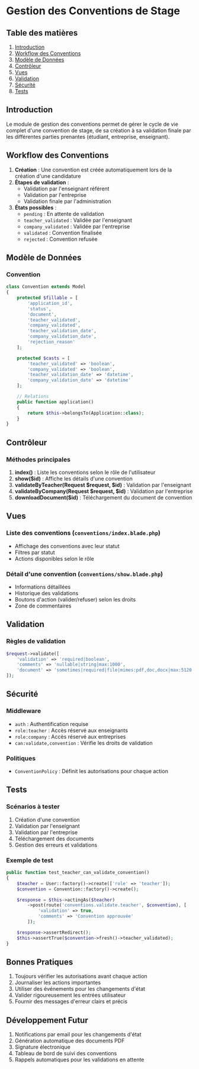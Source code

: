 # Gestion des Conventions de Stage

## Table des matières
1. [Introduction](#introduction)
2. [Workflow des Conventions](#workflow-des-conventions)
3. [Modèle de Données](#modèle-de-données)
4. [Contrôleur](#contrôleur)
5. [Vues](#vues)
6. [Validation](#validation)
7. [Sécurité](#sécurité)
8. [Tests](#tests)

## Introduction

Le module de gestion des conventions permet de gérer le cycle de vie complet d'une convention de stage, de sa création à sa validation finale par les différentes parties prenantes (étudiant, entreprise, enseignant).

## Workflow des Conventions

1. **Création** : Une convention est créée automatiquement lors de la création d'une candidature
2. **Étapes de validation** :
   - Validation par l'enseignant référent
   - Validation par l'entreprise
   - Validation finale par l'administration
3. **États possibles** :
   - `pending` : En attente de validation
   - `teacher_validated` : Validée par l'enseignant
   - `company_validated` : Validée par l'entreprise
   - `validated` : Convention finalisée
   - `rejected` : Convention refusée

## Modèle de Données

### Convention

```php
class Convention extends Model
{
    protected $fillable = [
        'application_id',
        'status',
        'document',
        'teacher_validated',
        'company_validated',
        'teacher_validation_date',
        'company_validation_date',
        'rejection_reason'
    ];

    protected $casts = [
        'teacher_validated' => 'boolean',
        'company_validated' => 'boolean',
        'teacher_validation_date' => 'datetime',
        'company_validation_date' => 'datetime'
    ];

    // Relations
    public function application()
    {
        return $this->belongsTo(Application::class);
    }
}
```

## Contrôleur

### Méthodes principales

1. **index()** : Liste les conventions selon le rôle de l'utilisateur
2. **show($id)** : Affiche les détails d'une convention
3. **validateByTeacher(Request $request, $id)** : Validation par l'enseignant
4. **validateByCompany(Request $request, $id)** : Validation par l'entreprise
5. **downloadDocument($id)** : Téléchargement du document de convention

## Vues

### Liste des conventions (`conventions/index.blade.php`)
- Affichage des conventions avec leur statut
- Filtres par statut
- Actions disponibles selon le rôle

### Détail d'une convention (`conventions/show.blade.php`)
- Informations détaillées
- Historique des validations
- Boutons d'action (valider/refuser) selon les droits
- Zone de commentaires

## Validation

### Règles de validation

```php
$request->validate([
    'validation' => 'required|boolean',
    'comments' => 'nullable|string|max:1000',
    'document' => 'sometimes|required|file|mimes:pdf,doc,docx|max:5120'
]);
```

## Sécurité

### Middleware
- `auth` : Authentification requise
- `role:teacher` : Accès réservé aux enseignants
- `role:company` : Accès réservé aux entreprises
- `can:validate,convention` : Vérifie les droits de validation

### Politiques
- `ConventionPolicy` : Définit les autorisations pour chaque action

## Tests

### Scénarios à tester
1. Création d'une convention
2. Validation par l'enseignant
3. Validation par l'entreprise
4. Téléchargement des documents
5. Gestion des erreurs et validations

### Exemple de test

```php
public function test_teacher_can_validate_convention()
{
    $teacher = User::factory()->create(['role' => 'teacher']);
    $convention = Convention::factory()->create();

    $response = $this->actingAs($teacher)
        ->post(route('conventions.validate.teacher', $convention), [
            'validation' => true,
            'comments' => 'Convention approuvée'
        ]);

    $response->assertRedirect();
    $this->assertTrue($convention->fresh()->teacher_validated);
}
```

## Bonnes Pratiques

1. Toujours vérifier les autorisations avant chaque action
2. Journaliser les actions importantes
3. Utiliser des événements pour les changements d'état
4. Valider rigoureusement les entrées utilisateur
5. Fournir des messages d'erreur clairs et précis

## Développement Futur

1. Notifications par email pour les changements d'état
2. Génération automatique des documents PDF
3. Signature électronique
4. Tableau de bord de suivi des conventions
5. Rappels automatiques pour les validations en attente
